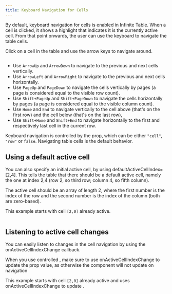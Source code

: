 ```yaml
---
title: Keyboard Navigation for Cells
---
```


By default, <PropLink name="keyboardNavigation" code={false}>keyboard navigation</PropLink> for cells is enabled in Infinite Table. When a cell is clicked, it shows a highlight that indicates it is the currently active cell. From that point onwards, the user can use the keyboard to navigate the table cells.


<Sandpack>

<Description>

Click on a cell in the table and use the arrow keys to navigate around.

</Description>

```ts file=navigating-cells-initial-example.page.tsx
```
</Sandpack>

<Note>

* Use `ArrowUp` and `ArrowDown` to navigate to the previous and next cells vertically.
* Use `ArrowLeft` and `ArrowRight` to navigate to the previous and next cells horizontally.
* Use `PageUp` and `PageDown` to navigate the cells vertically by pages (a page is considered equal to the visible row count).
* Use `Shift+PageUp` and `Shift+PageDown` to navigate the cells horizontally by pages (a page is considered equal to the visible column count).
* Use `Home` and `End` to navigate vertically to the cell above (that's on the first row) and the cell below (that's on the last row),
* Use `Shift+Home` and `Shift+End` to navigate horizontally to the first and respectively last cell in the current row.

</Note>

Keyboard navigation is controlled by the <PropLink name="keyboardNavigation" /> prop, which can be either `"cell"`, `"row"` or `false`. Navigating table cells is the default behavior.


## Using a default active cell


You can also specify an initial active cell, by using <PropLink name="defaultActiveCellIndex">defaultActiveCellIndex=[2,4]</PropLink>. This tells the table that there should be a default active cell, namely the one at index 2,4 (row 2, so third row; column 4, so fifth column).

<Note>

The active cell should be an array of length 2, where the first number is the index of the row and the second number is the index of the column (both are zero-based).

</Note>


<Sandpack>

<Description>

This example starts with cell `[2,0]` already active.

</Description>

```ts file=navigating-cells-uncontrolled-example.page.tsx
```
</Sandpack>


## Listening to active cell changes

You can easily listen to changes in the cell navigation by using the <PropLink name="onActiveCellIndexChange">onActiveCellIndexChange</PropLink> callback.

<Note>

When you use controlled <PropLink name="activeCellIndex" />, make sure to use <PropLink name="onActiveCellIndexChange">onActiveCellIndexChange</PropLink> to update the prop value, as otherwise the component will not update on navigation

</Note>


<Sandpack>

<Description>

This example starts with cell `[2,0]` already active and uses <PropLink name="onActiveCellIndexChange">onActiveCellIndexChange</PropLink> to update <PropLink name="activeCellIndex" />.

</Description>

```ts file=navigating-cells-controlled-example.page.tsx
```
</Sandpack>
